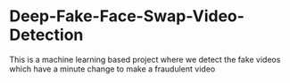 # Deep-Fake-Face-Swap-Video-Detection
This is a machine learning based project where we detect the fake videos which have a minute change to make a fraudulent video
